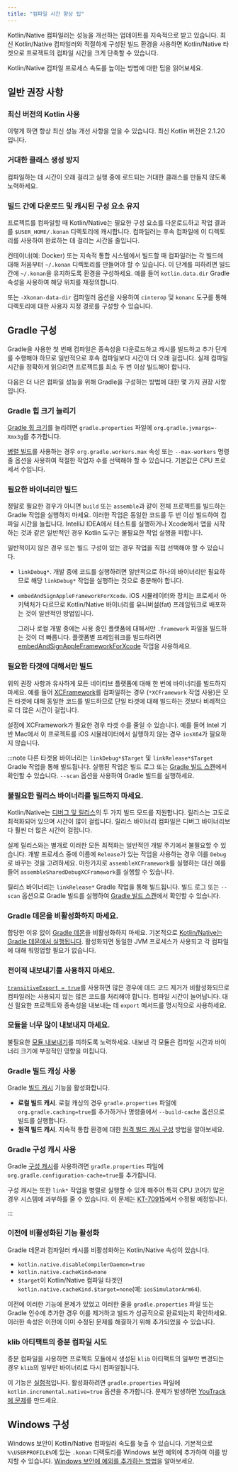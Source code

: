 ```yaml
---
title: "컴파일 시간 향상 팁"
---
```

<show-structure depth="1"/>

Kotlin/Native 컴파일러는 성능을 개선하는 업데이트를 지속적으로 받고 있습니다. 최신 Kotlin/Native
컴파일러와 적절하게 구성된 빌드 환경을 사용하면 Kotlin/Native 타겟으로 프로젝트의 컴파일 시간을 크게 단축할 수 있습니다.

Kotlin/Native 컴파일 프로세스 속도를 높이는 방법에 대한 팁을 읽어보세요.

## 일반 권장 사항

### 최신 버전의 Kotlin 사용

이렇게 하면 항상 최신 성능 개선 사항을 얻을 수 있습니다. 최신 Kotlin 버전은 2.1.20입니다.

### 거대한 클래스 생성 방지

컴파일하는 데 시간이 오래 걸리고 실행 중에 로드되는 거대한 클래스를 만들지 않도록 노력하세요.

### 빌드 간에 다운로드 및 캐시된 구성 요소 유지

프로젝트를 컴파일할 때 Kotlin/Native는 필요한 구성 요소를 다운로드하고
작업 결과를 `$USER_HOME/.konan` 디렉토리에 캐시합니다. 컴파일러는 후속
컴파일에 이 디렉토리를 사용하여 완료하는 데 걸리는 시간을 줄입니다.

컨테이너(예: Docker) 또는 지속적 통합 시스템에서 빌드할 때 컴파일러는
각 빌드에 대해 처음부터 `~/.konan` 디렉토리를 만들어야 할 수 있습니다. 이 단계를 피하려면 빌드 간에 `~/.konan`을 유지하도록 환경을 구성하세요.
예를 들어 `kotlin.data.dir` Gradle 속성을 사용하여 해당 위치를 재정의합니다.

또는 `-Xkonan-data-dir` 컴파일러 옵션을 사용하여 `cinterop` 및 `konanc` 도구를 통해 디렉토리에 대한 사용자 지정 경로를 구성할 수 있습니다.

## Gradle 구성

Gradle을 사용한 첫 번째 컴파일은 종속성을 다운로드하고
캐시를 빌드하고 추가 단계를 수행해야 하므로 일반적으로 후속 컴파일보다 시간이 더 오래 걸립니다. 실제 컴파일 시간을 정확하게 읽으려면 프로젝트를 최소 두 번 이상 빌드해야 합니다.

다음은 더 나은 컴파일 성능을 위해 Gradle을 구성하는 방법에 대한 몇 가지 권장 사항입니다.

### Gradle 힙 크기 늘리기

[Gradle 힙 크기](https://docs.gradle.org/current/userguide/performance.html#adjust_the_daemons_heap_size)를 늘리려면
`gradle.properties` 파일에 `org.gradle.jvmargs=-Xmx3g`를 추가합니다.

[병렬 빌드](https://docs.gradle.org/current/userguide/performance.html#parallel_execution)를 사용하는 경우
`org.gradle.workers.max` 속성 또는 `--max-workers` 명령줄 옵션을 사용하여 적절한 작업자 수를 선택해야 할 수 있습니다.
기본값은 CPU 프로세서 수입니다.

### 필요한 바이너리만 빌드

정말로 필요한 경우가 아니면 `build` 또는 `assemble`과 같이 전체 프로젝트를 빌드하는 Gradle 작업을 실행하지 마세요.
이러한 작업은 동일한 코드를 두 번 이상 빌드하여 컴파일 시간을 늘립니다. IntelliJ IDEA에서 테스트를 실행하거나
Xcode에서 앱을 시작하는 것과 같은 일반적인 경우 Kotlin 도구는 불필요한 작업 실행을 피합니다.

일반적이지 않은 경우 또는 빌드 구성이 있는 경우 작업을 직접 선택해야 할 수 있습니다.

* `linkDebug*`. 개발 중에 코드를 실행하려면 일반적으로 하나의 바이너리만 필요하므로 해당
  `linkDebug*` 작업을 실행하는 것으로 충분해야 합니다.
* `embedAndSignAppleFrameworkForXcode`. iOS 시뮬레이터와 장치는 프로세서 아키텍처가 다르므로
  Kotlin/Native 바이너리를 유니버설(fat) 프레임워크로 배포하는 것이 일반적인 방법입니다.

  그러나 로컬 개발 중에는 사용 중인 플랫폼에 대해서만 `.framework` 파일을 빌드하는 것이 더 빠릅니다.
  플랫폼별 프레임워크를 빌드하려면 [embedAndSignAppleFrameworkForXcode](multiplatform-direct-integration#connect-the-framework-to-your-project) 작업을 사용하세요.

### 필요한 타겟에 대해서만 빌드

위의 권장 사항과 유사하게 모든 네이티브
플랫폼에 대해 한 번에 바이너리를 빌드하지 마세요. 예를 들어 [XCFramework](multiplatform-build-native-binaries#build-xcframeworks)를 컴파일하는 경우
(`*XCFramework` 작업 사용)은 모든 타겟에 대해 동일한 코드를 빌드하므로 단일 타겟에 대해 빌드하는 것보다 비례적으로 더 많은 시간이 걸립니다.

설정에 XCFramework가 필요한 경우 타겟 수를 줄일 수 있습니다.
예를 들어 Intel 기반 Mac에서 이 프로젝트를 iOS 시뮬레이터에서 실행하지 않는 경우 `iosX64`가 필요하지 않습니다.

:::note
다른 타겟용 바이너리는 `linkDebug*$Target` 및 `linkRelease*$Target` Gradle 작업을 통해 빌드됩니다.
실행된 작업은 빌드 로그 또는
[Gradle 빌드 스캔](https://docs.gradle.org/current/userguide/build_scans.html)에서 확인할 수 있습니다.
`--scan` 옵션을 사용하여 Gradle 빌드를 실행하세요.

### 불필요한 릴리스 바이너리를 빌드하지 마세요.

Kotlin/Native는 [디버그 및 릴리스](multiplatform-build-native-binaries#declare-binaries)의 두 가지 빌드 모드를 지원합니다.
릴리스는 고도로 최적화되어 있으며 시간이 많이 걸립니다. 릴리스 바이너리 컴파일은 디버그 바이너리보다 훨씬 더 많은 시간이 걸립니다.

실제 릴리스와는 별개로 이러한 모든 최적화는 일반적인 개발 주기에서 불필요할 수 있습니다.
개발 프로세스 중에 이름에 `Release`가 있는 작업을 사용하는 경우 이를 `Debug`로 바꾸는 것을 고려하세요.
마찬가지로 `assembleXCFramework`를 실행하는 대신 예를 들어 `assembleSharedDebugXCFramework`를 실행할 수 있습니다.

릴리스 바이너리는 `linkRelease*` Gradle 작업을 통해 빌드됩니다. 빌드 로그
또는 `--scan` 옵션으로 Gradle 빌드를 실행하여 [Gradle 빌드 스캔](https://docs.gradle.org/current/userguide/build_scans.html)에서 확인할 수 있습니다.

### Gradle 데몬을 비활성화하지 마세요.

합당한 이유 없이 [Gradle 데몬](https://docs.gradle.org/current/userguide/gradle_daemon.html)을 비활성화하지 마세요. 기본적으로 [Kotlin/Native는 Gradle 데몬에서 실행됩니다](https://blog.jetbrains.com/kotlin/2020/03/kotlin-1-3-70-released/#kotlin-native).
활성화되면 동일한 JVM 프로세스가 사용되고 각 컴파일에 대해 워밍업할 필요가 없습니다.

### 전이적 내보내기를 사용하지 마세요.

[`transitiveExport = true`](multiplatform-build-native-binaries#export-dependencies-to-binaries)를 사용하면 많은 경우에 데드
코드 제거가 비활성화되므로 컴파일러는 사용되지 않는 많은 코드를 처리해야 합니다. 컴파일 시간이 늘어납니다.
대신 필요한 프로젝트와 종속성을 내보내는 데 `export` 메서드를 명시적으로 사용하세요.

### 모듈을 너무 많이 내보내지 마세요.

불필요한 [모듈 내보내기](multiplatform-build-native-binaries#export-dependencies-to-binaries)를 피하도록 노력하세요.
내보낸 각 모듈은 컴파일 시간과 바이너리 크기에 부정적인 영향을 미칩니다.

### Gradle 빌드 캐싱 사용

Gradle [빌드 캐시](https://docs.gradle.org/current/userguide/build_cache.html) 기능을 활성화합니다.

* **로컬 빌드 캐시**. 로컬 캐싱의 경우 `gradle.properties` 파일에 `org.gradle.caching=true`를 추가하거나
  명령줄에서 `--build-cache` 옵션으로 빌드를 실행합니다.
* **원격 빌드 캐시**. 지속적 통합 환경에 대한 [원격 빌드 캐시 구성](https://docs.gradle.org/current/userguide/build_cache.html#sec:build_cache_configure_remote) 방법을 알아보세요.

### Gradle 구성 캐시 사용

Gradle [구성 캐시](https://docs.gradle.org/current/userguide/configuration_cache.html)를 사용하려면
`gradle.properties` 파일에 `org.gradle.configuration-cache=true`를 추가합니다.

구성 캐시는 또한 `link*` 작업을 병렬로 실행할 수 있게 해주어 특히 CPU 코어가 많은 경우 시스템에 과부하를 줄 수 있습니다.
이 문제는 [KT-70915](https://youtrack.jetbrains.com/issue/KT-70915)에서 수정될 예정입니다.

:::

### 이전에 비활성화된 기능 활성화

Gradle 데몬과 컴파일러 캐시를 비활성화하는 Kotlin/Native 속성이 있습니다.

* `kotlin.native.disableCompilerDaemon=true`
* `kotlin.native.cacheKind=none`
* `$target`이 Kotlin/Native 컴파일 타겟인 `kotlin.native.cacheKind.$target=none`(예: `iosSimulatorArm64`).

이전에 이러한 기능에 문제가 있었고 이러한 줄을 `gradle.properties` 파일 또는 Gradle 인수에 추가한 경우
이를 제거하고 빌드가 성공적으로 완료되는지 확인하세요. 이러한 속성은 이전에
이미 수정된 문제를 해결하기 위해 추가되었을 수 있습니다.

### klib 아티팩트의 증분 컴파일 시도

증분 컴파일을 사용하면 프로젝트 모듈에서 생성된 `klib` 아티팩트의 일부만 변경되는 경우
`klib`의 일부만 바이너리로 다시 컴파일됩니다.

이 기능은 [실험적](components-stability#stability-levels-explained)입니다. 활성화하려면
`gradle.properties` 파일에 `kotlin.incremental.native=true` 옵션을 추가합니다. 문제가 발생하면
[YouTrack에 문제](https://kotl.in/issue)를 만드세요.

## Windows 구성

Windows 보안이 Kotlin/Native 컴파일러 속도를 늦출 수 있습니다. 기본적으로 `%\USERPROFILE%`에 있는 `.konan` 디렉토리를
Windows 보안 예외에 추가하여 이를 방지할 수 있습니다. [Windows 보안에 예외를 추가하는 방법](https://support.microsoft.com/en-us/windows/add-an-exclusion-to-windows-security-811816c0-4dfd-af4a-47e4-c301afe13b26)을 알아보세요.